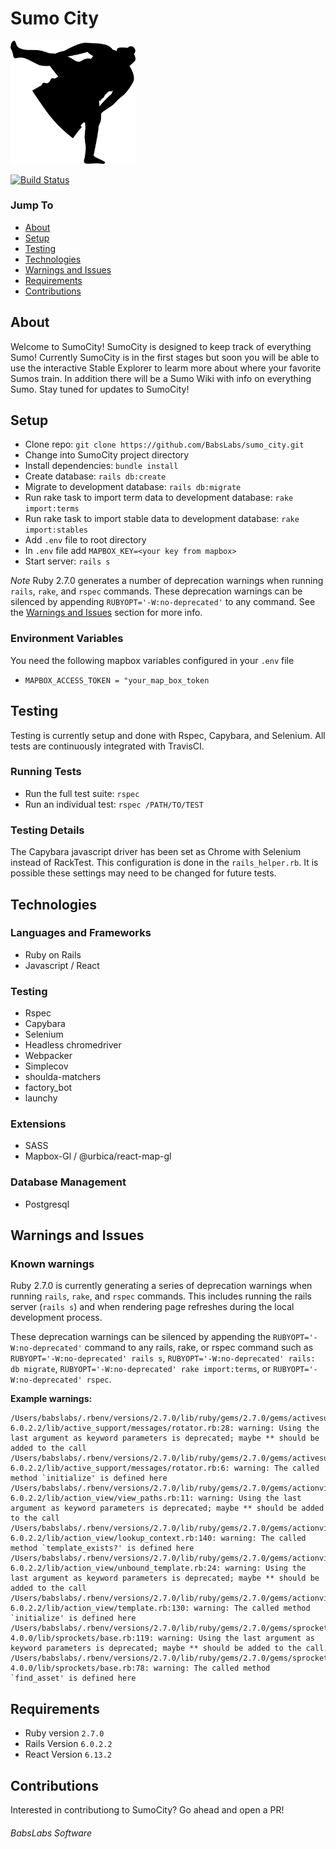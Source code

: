 # Sumo City
<img src="app/javascript/components/images/SumoLogo.png" alt="SumoCity Logo" width="200"/>

[![Build Status](https://travis-ci.com/BabsLabs/sumo_city.svg?branch=master)](https://travis-ci.com/BabsLabs/sumo_city)

### Jump To
- [About](#about)
- [Setup](#setup)
- [Testing](#testing)
- [Technologies](#technologies)
- [Warnings and Issues](#warnings-and-issues)
- [Requirements](#requirements)
- [Contributions](#contributions)

## About
Welcome to SumoCity! SumoCity is designed to keep track of everything Sumo! Currently SumoCity is in the first stages but soon you will be able to use the interactive Stable Explorer to learm more about where your favorite Sumos train. In addition there will be a Sumo Wiki with info on everything Sumo. Stay tuned for updates to SumoCity!

## Setup
* Clone repo: `git clone https://github.com/BabsLabs/sumo_city.git`
* Change into SumoCity project directory
* Install dependencies: `bundle install`
* Create database: `rails db:create`
* Migrate to development database: `rails db:migrate`
* Run rake task to import term data to development database: `rake import:terms`
* Run rake task to import stable data to development database: `rake import:stables`
* Add `.env` file to root directory
* In `.env` file add `MAPBOX_KEY=<your key from mapbox>`
* Start server: `rails s`

*Note* Ruby 2.7.0 generates a number of deprecation warnings when running `rails`, `rake`, and `rspec` commands. These deprecation warnings can be silenced by appending `RUBYOPT='-W:no-deprecated'` to any command. See the [Warnings and Issues](#Warnings-and-Issues) section for more info.

### Environment Variables
You need the following mapbox variables configured in your `.env` file
* `MAPBOX_ACCESS_TOKEN = "your_map_box_token`

## Testing
Testing is currently setup and done with Rspec, Capybara, and Selenium. All tests are continuously integrated with TravisCI.

### Running Tests
* Run the full test suite: `rspec`
* Run an individual test: `rspec /PATH/TO/TEST`

### Testing Details
The Capybara javascript driver has been set as Chrome with Selenium instead of RackTest. This configuration is done in the `rails_helper.rb`. It is possible these settings may need to be changed for future tests.

## Technologies

### Languages and Frameworks
- Ruby on Rails
- Javascript / React

### Testing
- Rspec
- Capybara
- Selenium
- Headless chromedriver
- Webpacker
- Simplecov
- shoulda-matchers
- factory_bot
- launchy

### Extensions
- SASS
- Mapbox-Gl / @urbica/react-map-gl

### Database Management
- Postgresql

## Warnings and Issues

### Known warnings
Ruby 2.7.0 is currently generating a series of deprecation warnings when running `rails`, `rake`, and `rspec` commands. This includes running the rails server (`rails s`) and when rendering page refreshes during the local development process.

These deprecation warnings can be silenced by appending the `RUBYOPT='-W:no-deprecated'` command to any rails, rake, or rspec command such as `RUBYOPT='-W:no-deprecated' rails s`, `RUBYOPT='-W:no-deprecated' rails: db migrate`, `RUBYOPT='-W:no-deprecated' rake import:terms`, or `RUBYOPT='-W:no-deprecated' rspec`.

**Example warnings:**
```
/Users/babslabs/.rbenv/versions/2.7.0/lib/ruby/gems/2.7.0/gems/activesupport-6.0.2.2/lib/active_support/messages/rotator.rb:28: warning: Using the last argument as keyword parameters is deprecated; maybe ** should be added to the call
/Users/babslabs/.rbenv/versions/2.7.0/lib/ruby/gems/2.7.0/gems/activesupport-6.0.2.2/lib/active_support/messages/rotator.rb:6: warning: The called method `initialize' is defined here
/Users/babslabs/.rbenv/versions/2.7.0/lib/ruby/gems/2.7.0/gems/actionview-6.0.2.2/lib/action_view/view_paths.rb:11: warning: Using the last argument as keyword parameters is deprecated; maybe ** should be added to the call
/Users/babslabs/.rbenv/versions/2.7.0/lib/ruby/gems/2.7.0/gems/actionview-6.0.2.2/lib/action_view/lookup_context.rb:140: warning: The called method `template_exists?' is defined here
/Users/babslabs/.rbenv/versions/2.7.0/lib/ruby/gems/2.7.0/gems/actionview-6.0.2.2/lib/action_view/unbound_template.rb:24: warning: Using the last argument as keyword parameters is deprecated; maybe ** should be added to the call
/Users/babslabs/.rbenv/versions/2.7.0/lib/ruby/gems/2.7.0/gems/actionview-6.0.2.2/lib/action_view/template.rb:130: warning: The called method `initialize' is defined here
/Users/babslabs/.rbenv/versions/2.7.0/lib/ruby/gems/2.7.0/gems/sprockets-4.0.0/lib/sprockets/base.rb:119: warning: Using the last argument as keyword parameters is deprecated; maybe ** should be added to the call
/Users/babslabs/.rbenv/versions/2.7.0/lib/ruby/gems/2.7.0/gems/sprockets-4.0.0/lib/sprockets/base.rb:78: warning: The called method `find_asset' is defined here
```

## Requirements
 * Ruby version
 `2.7.0`
 * Rails Version
 `6.0.2.2`
 * React Version
 `6.13.2`

 ## Contributions
Interested in contributiong to SumoCity? Go ahead and open a PR!

###### BabsLabs Software
